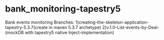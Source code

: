 # bank_monitoring-tapestry5
Bank events monitoring
Branches:
1)creating-the-skeleton-application-tapestry-5.3.7(create in maven 5.3.7 archetype)
2)v.1.0-List-events-by-Deal-(mockDB with tapestry5 native Inject-implementation)
